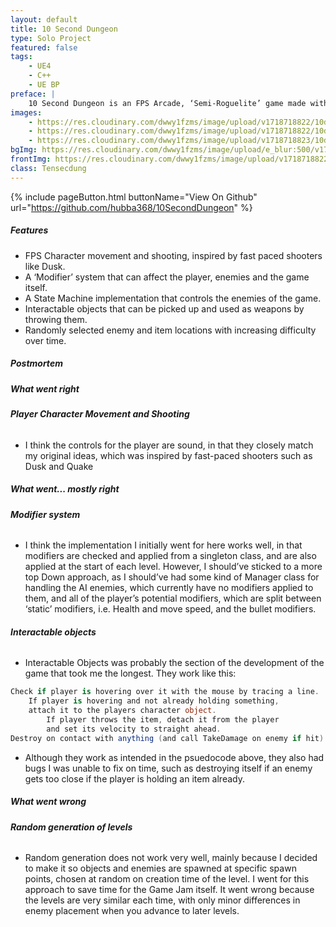 ```yaml
---
layout: default
title: 10 Second Dungeon
type: Solo Project
featured: false
tags:
    - UE4
    - C++
    - UE BP
preface: |
    10 Second Dungeon is an FPS Arcade, ‘Semi-Roguelite’ game made within 5 days. The game was developed in UE4 4.18, with a mixture of C++ and Blueprint.
images:
    - https://res.cloudinary.com/dwwy1fzms/image/upload/v1718718822/10dung1_jr6i3t.png
    - https://res.cloudinary.com/dwwy1fzms/image/upload/v1718718822/10dung3_itas2n.png
    - https://res.cloudinary.com/dwwy1fzms/image/upload/v1718718823/10dung2_s9wksk.png
bgImg: https://res.cloudinary.com/dwwy1fzms/image/upload/e_blur:500/v1718718822/10dung3_itas2n.png
frontImg: https://res.cloudinary.com/dwwy1fzms/image/upload/v1718718822/10dung3_itas2n.png
class: Tensecdung
---
```


{% include pageButton.html buttonName="View On Github" url="https://github.com/hubba368/10SecondDungeon" %}

##### Features
* FPS Character movement and shooting, inspired by fast paced shooters like Dusk.
* A ‘Modifier’ system that can affect the player, enemies and the game itself.
* A State Machine implementation that controls the enemies of the game.
* Interactable objects that can be picked up and used as weapons by throwing them.
* Randomly selected enemy and item locations with increasing difficulty over time.


##### Postmortem

##### What went right
###### **Player Character Movement and Shooting**
* I think the controls for the player are sound, in that they closely match my original ideas, which was inspired by fast-paced shooters such as Dusk and Quake

##### What went... mostly right
###### **Modifier system**
* I think the implementation I initially went for here works well, in that modifiers are checked and applied from a singleton class, and are also applied at the start of each level. However, I should’ve sticked to a more top Down approach, as I should’ve had some kind of Manager class for handling the AI enemies, which currently have no modifiers applied to them, and all of the player’s potential modifiers, which are split between ‘static’ modifiers, i.e. Health and move speed, and the bullet modifiers.

###### **Interactable objects**
* Interactable Objects was probably the section of the development of the game that took me the longest. They work like this:
~~~ C#
Check if player is hovering over it with the mouse by tracing a line.
    If player is hovering and not already holding something, 
    attach it to the players character object.
        If player throws the item, detach it from the player 
        and set its velocity to straight ahead.
Destroy on contact with anything (and call TakeDamage on enemy if hit).
~~~
* Although they work as intended in the psuedocode above, they also had bugs I was unable to fix on time, such as destroying itself if an enemy gets too close if the player is holding an item already.

##### What went wrong
###### **Random generation of levels**
* Random generation does not work very well, mainly because I decided to make it so objects and enemies are spawned at specific spawn points, chosen at random on creation time of the level. I went for this approach to save time for the Game Jam itself. It went wrong because the levels are very similar each time, with only minor differences in enemy placement when you advance to later levels.